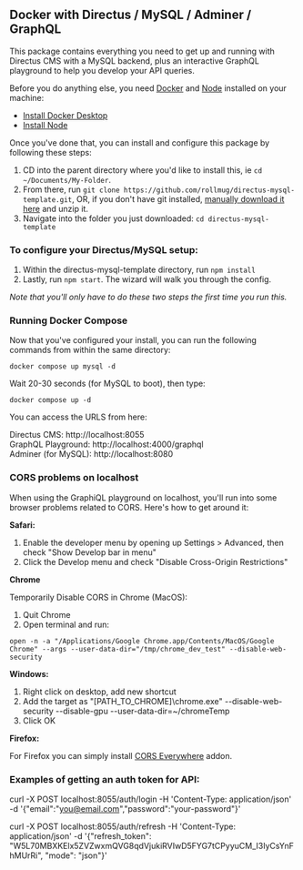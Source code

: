 ## Docker with Directus / MySQL / Adminer / GraphQL

This package contains everything you need to get up and running with Directus CMS with a MySQL backend, plus an interactive GraphQL playground to help you develop your API queries.

Before you do anything else, you need [Docker](https://www.docker.com) and [Node](https://nodejs.org) installed on your machine:

- [Install Docker Desktop](https://www.docker.com/products/docker-desktop/)  
- [Install Node](https://nodejs.org/en/download/)

Once you've done that, you can install and configure this package by following these steps:

1. CD into the parent directory where you'd like to install this, ie `cd ~/Documents/My-Folder`.
2. From there, run `git clone https://github.com/rollmug/directus-mysql-template.git`, OR, if you don't have git installed, [manually download it here](https://github.com/rollmug/directus-mysql-template/archive/refs/heads/main.zip) and unzip it.
3. Navigate into the folder you just downloaded: `cd directus-mysql-template`

### To configure your Directus/MySQL setup:

1. Within the directus-mysql-template directory, run `npm install`
2. Lastly, run `npm start`. The wizard will walk you through the config.

*Note that you'll only have to do these two steps the first time you run this.*

### Running Docker Compose

Now that you've configured your install, you can run the following commands from within the same directory:

`docker compose up mysql -d`

Wait 20-30 seconds (for MySQL to boot), then type:

`docker compose up -d`

You can access the URLS from here:

Directus CMS: http://localhost:8055  
GraphQL Playground: http://localhost:4000/graphql  
Adminer (for MySQL): http://localhost:8080

### CORS problems on localhost

When using the GraphiQL playground on localhost, you'll run into some browser problems related to CORS. Here's how to get around it:

**Safari:**

1. Enable the developer menu by opening up Settings > Advanced, then check "Show Develop bar in menu"
2. Click the Develop menu and check "Disable Cross-Origin Restrictions"

**Chrome**

Temporarily Disable CORS in Chrome (MacOS):

1. Quit Chrome
2. Open terminal and run:

`open -n -a "/Applications/Google Chrome.app/Contents/MacOS/Google Chrome" --args --user-data-dir="/tmp/chrome_dev_test" --disable-web-security`

**Windows:**

1. Right click on desktop, add new shortcut
2. Add the target as "[PATH_TO_CHROME]\chrome.exe" --disable-web-security --disable-gpu --user-data-dir=~/chromeTemp
3. Click OK

**Firefox:**

For Firefox you can simply install [CORS Everywhere](https://addons.mozilla.org/en-US/firefox/addon/cors-everywhere/) addon.

### Examples of getting an auth token for API:

curl -X POST localhost:8055/auth/login -H 'Content-Type: application/json' -d '{"email":"you@email.com","password":"your-password"}'

curl -X POST localhost:8055/auth/refresh -H 'Content-Type: application/json' -d '{"refresh_token": "W5L70MBXKElx5ZVZwxmQVG8qdVjukiRVIwD5FYG7tCPyyuCM_I3IyCsYnFhMUrRi", "mode": "json"}'